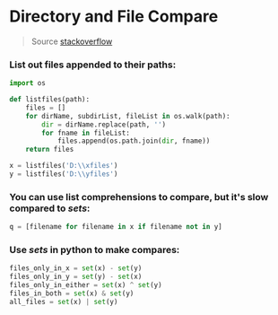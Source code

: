 # Directory and File Compare

>Source [stackoverflow](https://stackoverflow.com/questions/19251993/comparing-two-directories-with-subdirectories-to-find-any-changes)


### List out files appended to their paths:

```python
import os

def listfiles(path):
    files = []
    for dirName, subdirList, fileList in os.walk(path):
        dir = dirName.replace(path, '')
        for fname in fileList:
            files.append(os.path.join(dir, fname))
    return files

x = listfiles('D:\\xfiles')
y = listfiles('D:\\yfiles')
```

### You can use list comprehensions to compare, but it's slow compared to *sets*:

```python
q = [filename for filename in x if filename not in y]
```

### Use *sets* in python to make compares:

```python
files_only_in_x = set(x) - set(y) 
files_only_in_y = set(y) - set(x)
files_only_in_either = set(x) ^ set(y)
files_in_both = set(x) & set(y)
all_files = set(x) | set(y)
```